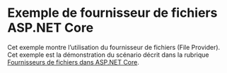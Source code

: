 # <a name="aspnet-core-file-provider-sample"></a>Exemple de fournisseur de fichiers ASP.NET Core

Cet exemple montre l’utilisation du fournisseur de fichiers (File Provider). Cet exemple est la démonstration du scénario décrit dans la rubrique [Fournisseurs de fichiers dans ASP.NET Core](https://docs.microsoft.com/aspnet/core/fundamentals/file-providers).
